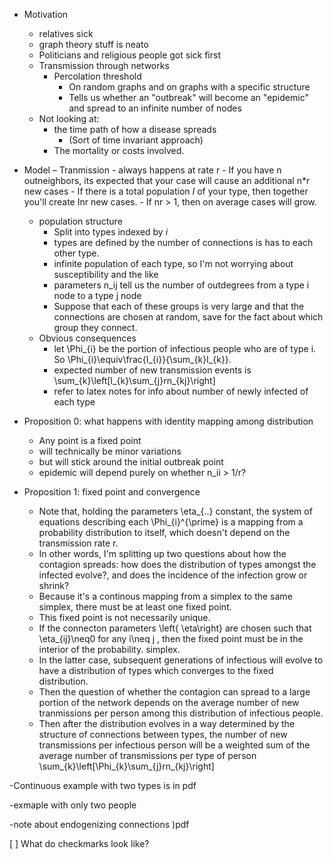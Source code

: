 - Motivation
    - relatives sick
    - graph theory stuff is neato
    - Politicians and religious people got sick first
    - Transmission through networks
      - Percolation threshold
         - On random graphs and on graphs with a specific structure
         - Tells us whether an "outbreak" will become an "epidemic" and spread to an infinite number of nodes 
    - Not looking at:
      - the time path of how a disease spreads
        - (Sort of time invariant approach)
      - The mortality or costs involved.

- Model
    – Tranmission
        - always happens at rate r
        - If you have n outneighbors, its expected that your case will cause an additional n*r new cases
        - If there is a total population *I* of your type, then together you'll create Inr new cases.
        - If nr > 1, then on average cases will grow.
    - population structure
      - Split into types indexed by *i*
      - types are defined by  the number of connections is has to each other type.
      - infinite population of each type, so I'm not worrying about susceptibility and the like
      - parameters n_ij tell us the number of outdegrees from a type i node to a type j node
      - Suppose that each of these groups is very large and that the connections are chosen at random, save for the fact about which group they connect.
    - Obvious consequences
      - let \Phi_{i} be the portion of infectious people who are of type i. So \Phi_{i}\equiv\frac{I_{i}}{\sum_{k}I_{k}}.
      - expected number of new transmission events is \sum_{k}\left[I_{k}\sum_{j}rn_{kj}\right]
      - refer to latex notes for info about number of newly infected of each type

- Proposition 0: what happens with identity mapping among distribution
  - Any point is a fixed point
  - will technically be minor variations
  - but will stick around the initial outbreak point
  - epidemic will depend purely on whether n_ii > 1/r?

- Proposition 1: fixed point and convergence
  - Note that, holding the parameters \eta_{..} constant, the system of equations describing each \Phi_{i}^{\prime} is a mapping from a probability distribution to itself, which doesn't depend on the transmission rate r. 
  - In other words, I'm splitting up two questions about how the contagion spreads: how does the distribution of types amongst the infected evolve?, and does the incidence of the infection grow or shrink?
  - Because it's a continous mapping from a simplex to the same simplex, there must be at least one fixed point. 
  - This fixed point is not necessarily unique. 
  - If the connecton parameters \left\{ \eta\right\}  are chosen such that \eta_{ij}\neq0 for any i\neq j , then the fixed point must be in the interior of the probability. simplex.
  - In the latter case, subsequent generations of infectious will evolve to have a distribution of types which converges to the fixed distribution. 
  - Then the question of whether the contagion can spread to a large portion of the network depends on the average number of new tranmissions per person among this distribution of infectious people.
  - Then after the distribution evolves in a way determined by the structure of connections between types, the number of new transmissions per infectious person will be a weighted sum of the average number of transmissions per type of person \sum_{k}\left[\Phi_{k}\sum_{j}rn_{kj}\right]

-Continuous example with two types is in pdf

-exmaple with only two people

-note about endogenizing connections )pdf


[ ] What do checkmarks look like?